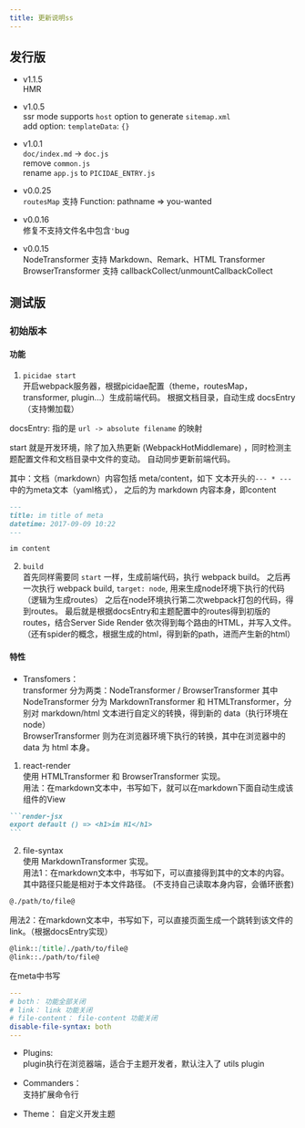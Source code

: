 ```yaml
---
title: 更新说明ss
---
```


## 发行版

- v1.1.5  
    HMR
- v1.0.5  
ssr mode supports `host` option to generate `sitemap.xml`  
add option: `templateData`: `{}`

- v1.0.1  
 `doc/index.md` -> `doc.js`  
 remove `common.js`  
 rename `app.js` to `PICIDAE_ENTRY.js`

- v0.0.25  
`routesMap` 支持 Function: pathname => you-wanted

- v0.0.16  
修复不支持文件名中包含`'`bug

- v0.0.15  
NodeTransformer 支持 Markdown、Remark、HTML Transformer  
BrowserTransformer 支持 callbackCollect/unmountCallbackCollect

## 测试版

### 初始版本

#### 功能

1. `picidae start`  
开启webpack服务器，根据picidae配置（theme，routesMap，transformer, plugin...）生成前端代码。
根据文档目录，自动生成 docsEntry（支持懒加载）

docsEntry: 指的是 `url -> absolute filename` 的映射

start 就是开发环境，除了加入热更新 (WebpackHotMiddlemare) ，同时检测主题配置文件和文档目录中文件的变动。
自动同步更新前端代码。

其中：文档（markdown）内容包括 meta/content，如下 文本开头的`--- * ---` 中的为meta文本（yaml格式），
之后的为 markdown 内容本身，即content

```markdown
---
title: im title of meta
datetime: 2017-09-09 10:22
---

im content
```


2. `build`  
首先同样需要同 `start` 一样，生成前端代码，执行 webpack build。
之后再一次执行 webpack build, `target: node`, 用来生成node环境下执行的代码（逻辑为生成routes）
之后在node环境执行第二次webpack打包的代码，得到routes。
最后就是根据docsEntry和主题配置中的routes得到初版的routes，结合Server Side Render 依次得到每个路由的HTML，并写入文件。
（还有spider的概念，根据生成的html，得到新的path，进而产生新的html）


#### 特性

- Transfomers：  
transformer 分为两类：NodeTransformer / BrowserTransformer
其中 NodeTransformer 分为 MarkdownTransformer 和 HTMLTransformer，分别对 markdown/html 文本进行自定义的转换，得到新的 data（执行环境在node）  
BrowserTransformer 则为在浏览器环境下执行的转换，其中在浏览器中的 data 为 html 本身。

1. react-render  
  使用 HTMLTransformer 和 BrowserTransformer 实现。  
  用法：在markdown文本中，书写如下，就可以在markdown下面自动生成该组件的View
  ````markdown
  ```render-jsx
  export default () => <h1>im H1</h1>
  ```
  ````

2. file-syntax  
  使用 MarkdownTransformer 实现。  
  用法1：在markdown文本中，书写如下，可以直接得到其中的文本的内容。其中路径只能是相对于本文件路径。
  (不支持自己读取本身内容，会循环嵌套)
  ```markdown
  @./path/to/file@
  ```

  用法2：在markdown文本中，书写如下，可以直接页面生成一个跳转到该文件的link。（根据docsEntry实现）
  ```markdown
  @link::[title]./path/to/file@
  @link::./path/to/file@
  ```

  在meta中书写
  ````yaml
  ---
  # both： 功能全部关闭
  # link： link 功能关闭
  # file-content： file-content 功能关闭
  disable-file-syntax: both
  ---
  ````

- Plugins:  
plugin执行在浏览器端，适合于主题开发者，默认注入了 utils plugin

- Commanders：  
支持扩展命令行

- Theme： 
自定义开发主题
